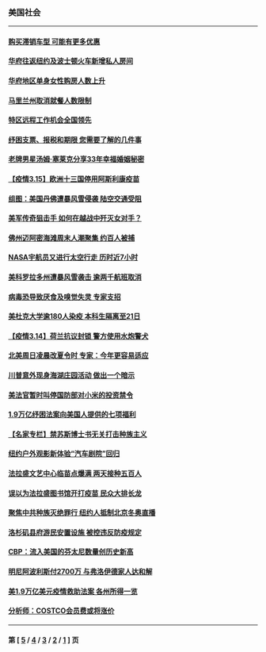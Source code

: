 ### 美国社会
---
#### [购买滞销车型 可能有更多优惠](../../pages/ncid1078160/n12809719.md) 
#### [华府往返纽约及波士顿火车新增私人房间](../../pages/ncid1078160/n12809673.md) 
#### [华府地区单身女性购房人数上升](../../pages/ncid1078160/n12809692.md) 
#### [马里兰州取消就餐人数限制](../../pages/ncid1078160/n12809668.md) 
#### [特区远程工作机会全国领先](../../pages/ncid1078160/n12809645.md) 
#### [纾困支票、报税和期限 您需要了解的几件事](../../pages/ncid1078160/n12812864.md) 
#### [老牌男星汤姆‧塞莱克分享33年幸福婚姻秘密](../../pages/ncid1078160/n12812419.md) 
#### [【疫情3.15】欧洲十三国停用阿斯利康疫苗](../../pages/ncid1078160/n12812063.md) 
#### [组图：美国丹佛遭暴风雪侵袭 陆空交通受阻](../../pages/ncid1078160/n12812068.md) 
#### [美军传奇狙击手 如何在越战中歼灭女对手？](../../pages/ncid1078160/n12812087.md) 
#### [佛州迈阿密海滩周末人潮聚集 约百人被捕](../../pages/ncid1078160/n12811076.md) 
#### [NASA宇航员又进行太空行走 历时近7小时](../../pages/ncid1078160/n12810934.md) 
#### [美科罗拉多州遭暴风雪袭击 逾两千航班取消](../../pages/ncid1078160/n12810894.md) 
#### [病毒恐导致厌食及嗅觉失灵 专家支招](../../pages/ncid1078160/n12810414.md) 
#### [美杜克大学逾180人染疫 本科生隔离至21日](../../pages/ncid1078160/n12803625.md) 
#### [【疫情3.14】荷兰抗议封锁  警方使用水炮警犬](../../pages/ncid1078160/n12810268.md) 
#### [北美周日凌晨改夏令时 专家：今年更容易适应](../../pages/ncid1078160/n12809806.md) 
#### [川普意外现身海湖庄园活动 做出一个暗示](../../pages/ncid1078160/n12809687.md) 
#### [美法官暂时叫停国防部对小米的投资禁令](../../pages/ncid1078160/n12809624.md) 
#### [1.9万亿纾困法案向美国人提供的七项福利](../../pages/ncid1078160/n12809426.md) 
#### [【名家专栏】禁苏斯博士书无关打击种族主义](../../pages/ncid1078160/n12809163.md) 
#### [纽约户外观影新体验“汽车剧院”回归](../../pages/ncid1078160/n12808656.md) 
#### [法拉盛文艺中心临苗点爆满 两天接种五百人](../../pages/ncid1078160/n12808612.md) 
#### [误以为法拉盛图书馆开打疫苗 民众大排长龙](../../pages/ncid1078160/n12808624.md) 
#### [聚焦中共种族灭绝罪行 纽约人抵制北京冬奥直播](../../pages/ncid1078160/n12808668.md) 
#### [洛杉矶县府游民安置设施 被控违反防疫规定](../../pages/ncid1078160/n12808600.md) 
#### [CBP：流入美国的芬太尼数量创历史新高](../../pages/ncid1078160/n12808295.md) 
#### [明尼阿波利斯付2700万 与弗洛伊德家人达和解](../../pages/ncid1078160/n12808168.md) 
#### [美1.9万亿美元疫情救助法案 各州所得一览](../../pages/ncid1078160/n12807933.md) 
#### [分析师：COSTCO会员费或将涨价](../../pages/ncid1078160/n12807642.md) 

---
#### 第 [ [5](./5.md) / [4](./4.md) / [3](./3.md) / [2](./2.md) / [1](./1.md) ] 页

